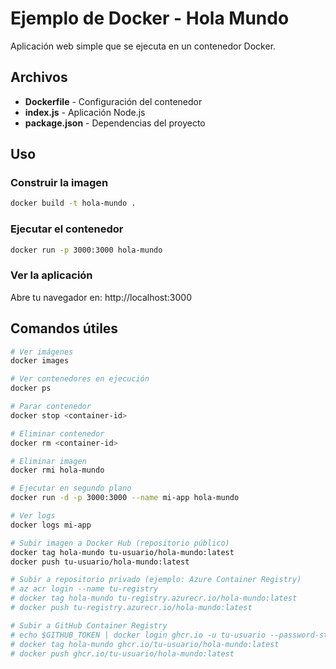 # Ejemplo de Docker - Hola Mundo

Aplicación web simple que se ejecuta en un contenedor Docker.

## Archivos

- **Dockerfile** - Configuración del contenedor
- **index.js** - Aplicación Node.js
- **package.json** - Dependencias del proyecto

## Uso

### Construir la imagen

```bash
docker build -t hola-mundo .
```

### Ejecutar el contenedor

```bash
docker run -p 3000:3000 hola-mundo
```

### Ver la aplicación

Abre tu navegador en: http://localhost:3000

## Comandos útiles

```bash
# Ver imágenes
docker images

# Ver contenedores en ejecución
docker ps

# Parar contenedor
docker stop <container-id>

# Eliminar contenedor
docker rm <container-id>

# Eliminar imagen
docker rmi hola-mundo

# Ejecutar en segundo plano
docker run -d -p 3000:3000 --name mi-app hola-mundo

# Ver logs
docker logs mi-app

# Subir imagen a Docker Hub (repositorio público)
docker tag hola-mundo tu-usuario/hola-mundo:latest
docker push tu-usuario/hola-mundo:latest

# Subir a repositorio privado (ejemplo: Azure Container Registry)
# az acr login --name tu-registry
# docker tag hola-mundo tu-registry.azurecr.io/hola-mundo:latest
# docker push tu-registry.azurecr.io/hola-mundo:latest

# Subir a GitHub Container Registry
# echo $GITHUB_TOKEN | docker login ghcr.io -u tu-usuario --password-stdin
# docker tag hola-mundo ghcr.io/tu-usuario/hola-mundo:latest
# docker push ghcr.io/tu-usuario/hola-mundo:latest
```
